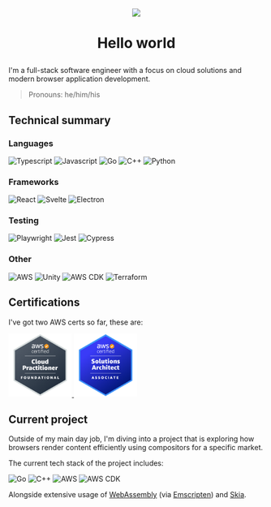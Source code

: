 <h1>
<div id="header" align="center">
  <img src="https://media.giphy.com/media/H8FP5CniGPbB4zFnRR/giphy.gif" width="200" />
  <p>Hello world</p>
</div>
</h1>

I'm a full-stack software engineer with a focus on cloud solutions and modern browser application development.

> Pronouns: he/him/his

<h2>Technical summary</h2>
<h3>Languages</h3>
<p>
  <img alt="Typescript" src="https://img.shields.io/badge/-Typescript-007acd?style=flat&logo=typescript&logoColor=white" />
  <img alt="Javascript" src="https://img.shields.io/badge/-Javascript-f0db4f?style=flat&logo=javascript&logoColor=323330" />
  <img alt="Go" src="https://img.shields.io/badge/-Go-00aed8?style=flat&logo=go&logoColor=white" />
  <img alt="C++" src="https://img.shields.io/badge/-C++-00589c?style=flat&logo=c%2B%2B&logoColor=white" />
  <img alt="Python" src="https://img.shields.io/badge/-Python-3776aa?style=flat&logo=python&logoColor=ffdc4d" />
</p>

<h3>Frameworks</h3>
<p>
  <img alt="React" src="https://img.shields.io/badge/-React-61dbfb?style=flat&logo=react&logoColor=black" />
  <img alt="Svelte" src="https://img.shields.io/badge/-Svelte-ff3e00?style=flat&logo=svelte&logoColor=white" />
  <img alt="Electron" src="https://img.shields.io/badge/-Electron-2b2d3a?style=flat&logo=electron&logoColor=white" />
</p>

<h3>Testing</h3>
<p>
  <img alt="Playwright" src="https://img.shields.io/badge/-Playwright-242526?style=flat&logo=playwright&logoColor=white" />
  <img alt="Jest" src="https://img.shields.io/badge/-Jest-15c213?style=flat&logo=jest&logoColor=white" />
  <img alt="Cypress" src="https://img.shields.io/badge/-Cypress-ffffff?style=flat&logo=cypress&logoColor=black" />
</p>

<h3>Other</h3>
<p>
  <img alt="AWS" src="https://img.shields.io/badge/-AWS-f79919?style=flat&logo=amazon-aws&logoColor=white" />
  <img alt="Unity" src="https://img.shields.io/badge/-Unity-black?style=flat&logo=unity&logoColor=white" />
  <img alt="AWS CDK" src="https://img.shields.io/badge/-AWS%20CDK-ffc330?style=flat&logo=cdk&logoColor=white">
  <img alt="Terraform" src="https://img.shields.io/badge/-Terraform-5f42e8?style=flat&logo=terraform&logoColor=white">
</p>

<h2>Certifications</h2>

I've got two AWS certs so far, these are:

<p>
  <a href="https://www.credly.com/badges/f3e90b97-582a-4f87-a8f4-056aed997d2a/public_url">
    <img alt="Cloud practitioner badge" src="./imgs/cloud_practitioner_badge.png" width="125" />
  </a>
  
  <a href="https://www.credly.com/badges/b24439b2-ee32-4d6d-bb60-4175d2575e58/public_url">
    <img alt="Solutions architect associate badge" src="./imgs/solutions_architect_associate_badge.png" width="125" />
  </a>
</p>


<h2>Current project</h2>

Outside of my main day job, I'm diving into a project that is exploring how browsers render content efficiently using compositors for a specific market. 

The current tech stack of the project includes:
<p>
  <img alt="Go" src="https://img.shields.io/badge/-Go-00aed8?style=flat&logo=go&logoColor=white" />
  <img alt="C++" src="https://img.shields.io/badge/-C++-00589c?style=flat&logo=c%2B%2B&logoColor=white" />
  <img alt="AWS" src="https://img.shields.io/badge/-AWS-f79919?style=flat&logo=amazon-aws&logoColor=white" />
  <img alt="AWS CDK" src="https://img.shields.io/badge/-AWS%20CDK-ffc330?style=flat&logo=cdk&logoColor=white">
</p>

Alongside extensive usage of [WebAssembly](https://webassembly.org/) (via [Emscripten](https://emscripten.org/)) and [Skia](https://skia.org/).
